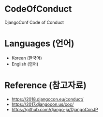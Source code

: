# CodeOfConduct
DjangoConf Code of Conduct

# Languages (언어)
* Korean (한국어)
* English (영어)

# Reference (참고자료)
* https://2018.djangocon.eu/conduct/
* https://2017.djangocon.us/coc/
* https://github.com/django-ja/DjangoConJP